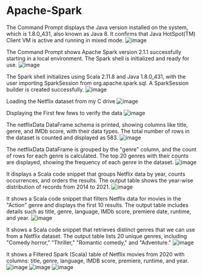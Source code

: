 # Apache-Spark
The Command Prompt displays the Java version installed on the system, which is 1.8.0_431, also known as Java 8. It confirms that Java HotSpot(TM) Client VM is active and running in mixed mode.
![image](https://github.com/user-attachments/assets/94659325-d81d-424c-8bbc-44e171512ded)

The Command Prompt shows Apache Spark version 2.1.1 successfully starting in a local environment. The Spark shell is initialized and ready for use.
![image](https://github.com/user-attachments/assets/8844d3c8-82be-435b-9850-9ea9b2781890)

The Spark shell initializes using Scala 2.11.8 and Java 1.8.0_431, with the user importing SparkSession from org.apache.spark.sql. A SparkSession builder is created successfully.
![image](https://github.com/user-attachments/assets/0be99809-a5a4-4fa0-82c8-4cd5bdba884e)

Loading the Netflix dataset from my C drive
![image](https://github.com/user-attachments/assets/dd96ec48-80af-4034-8109-18e40c839c7b)

Displaying the First few fews to verify the data
![image](https://github.com/user-attachments/assets/9356cc56-5352-44c4-bebb-b558af533c4c)

The netflixData DataFrame schema is printed, showing columns like title, genre, and IMDb score, with their data types. The total number of rows in the dataset is counted and displayed as 583.
![image](https://github.com/user-attachments/assets/03c956ec-074b-4038-9941-3b906e43d8a6)

The netflixData DataFrame is grouped by the "genre" column, and the count of rows for each genre is calculated. The top 20 genres with their counts are displayed, showing the frequency of each genre in the dataset.
![image](https://github.com/user-attachments/assets/5a1b0d43-4152-4554-a156-540e316a8add)

It displays a Scala code snippet that groups Netflix data by year, counts occurrences, and orders the results. The output table shows the year-wise distribution of records from 2014 to 2021.
![image](https://github.com/user-attachments/assets/f412f36a-4a9b-4c5d-8a67-f7470488bb1f)

It shows a Scala code snippet that filters Netflix data for movies in the "Action" genre and displays the first 10 results. The output table includes details such as title, genre, language, IMDb score, premiere date, runtime, and year.
![image](https://github.com/user-attachments/assets/8c653f5a-512b-4fb7-a76d-4ccac028f0c7)

It shows a Scala code snippet that retrieves distinct genres that we can use from a Netflix dataset. The output table lists 20 unique genres, including "Comedy horror," "Thriller," "Romantic comedy," and "Adventure."
![image](https://github.com/user-attachments/assets/3a161ee6-f935-4a31-9fab-b658c1d1ac73)

It shows a Filtered Spark (Scala) table of Netflix movies from 2020 with columns: title, genre, language, IMDB score, premiere, runtime, and year.
![image](https://github.com/user-attachments/assets/dac13b0d-3484-42cf-8af0-19ed44215ae4)
![image](https://github.com/user-attachments/assets/07c331aa-0b7a-4579-ac11-74e403eef701)
![image](https://github.com/user-attachments/assets/f49e7c7b-cc37-4483-8f07-07319700c3d1)

















